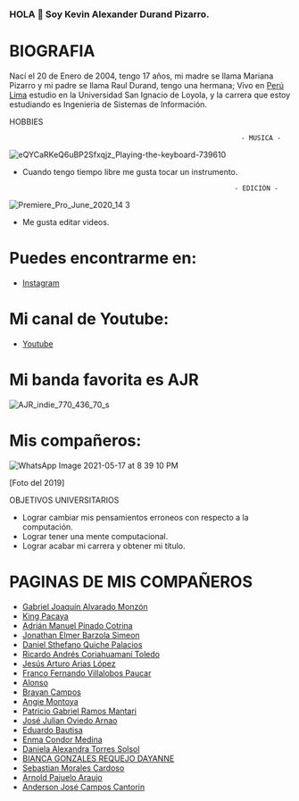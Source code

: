 ### HOLA  👋  Soy Kevin Alexander Durand Pizarro.

# BIOGRAFIA
 Nací el 20 de Enero de 2004, tengo 17 años, mi madre se llama Mariana Pizarro y mi padre se llama Raul Durand, tengo una hermana;
 Vivo en [Perú](https://www.google.com/search?q=peru&sxsrf=ALeKk01zhPhj3kJXCB_JTW19TAyRDQxPVQ:1621300594451&source=lnms&tbm=isch&sa=X&ved=2ahUKEwi5i4awh9LwAhWoILkGHc5mDKIQ_AUoAnoECAEQBA&biw=1536&bih=760) [Lima](https://www.google.com/search?q=Lima&sxsrf=ALeKk02o0qCb04gAnXa3efCwIgLDOoQusQ:1621301067587&source=lnms&tbm=isch&sa=X&ved=2ahUKEwjb_tORidLwAhWxH7kGHcZYDsQQ_AUoAnoECAEQBA&biw=1536&bih=760) estudio en la Universidad San Ignacio de Loyola, y la carrera que estoy estudiando es Ingenieria de Sistemas de Información.
 
HOBBIES
 
 

                                                              - MUSICA -     
                                                              
![eQYCaRKeQ6uBP2Sfxqjz_Playing-the-keyboard-739610](https://user-images.githubusercontent.com/84357529/118580004-b19e2780-b754-11eb-8b28-e8595d52117a.jpg) 
- Cuando tengo tiempo libre me gusta tocar un instrumento.
                                                                                                                                                                          
                                                           - EDICIÓN -

                                                             
![Premiere_Pro_June_2020_14 3](https://user-images.githubusercontent.com/84357529/118580018-b95dcc00-b754-11eb-9715-d9c9371764c2.png)
- Me gusta editar videos.

# Puedes encontrarme en:
 - [Instagram](https://www.instagram.com/alex_durand_pizarro/)
 
# Mi canal de Youtube:
 - [Youtube](https://www.youtube.com/channel/UCRw8esxW2kxK3r1VRl3fE6Q)
 
 
# Mi banda favorita es AJR


![AJR_indie_770_436_70_s](https://user-images.githubusercontent.com/84357529/118575207-87943780-b74b-11eb-9e1e-6b97f65bb32e.jpg)

# Mis compañeros: 

![WhatsApp Image 2021-05-17 at 8 39 10 PM](https://user-images.githubusercontent.com/84357529/118582184-8d444a00-b758-11eb-8096-d8e30a52fcdf.jpeg)

 [Foto del 2019]
 
OBJETIVOS UNIVERSITARIOS 

-   Lograr cambiar mis pensamientos erroneos con respecto a la computación.
-   Lograr tener una mente computacional.
-   Lograr acabar mi carrera y obtener mi título.

# PAGINAS DE MIS COMPAÑEROS
- [Gabriel Joaquín Alvarado Monzón](https://gabrielalvarado.me/)
- [King Pacaya](https://king-pacaya.github.io/)
- [Adrián Manuel Pinado Cotrina](http://adrianpinado.me/)
- [Jonathan Elmer Barzola Simeon](https://jobasi128.github.io/)
- [Daniel Sthefano Quiche Palacios](https://www.danielquichepalacios.com/)
- [Ricardo Andrés Coriahuamaní Toledo](http://ricardocoria.byethost12.com/?i=1)
- [Jesús Arturo Arias López](https://skeletus.github.io/)
- [Franco Fernando Villalobos Paucar](https://wolfzerov.github.io/WolfZero.github.io/)
- [Alonso](https://www.jesusalonsosalazarmallqui.me/)
- [Brayan Campos](https://www.brayanelmercampossanchez.me/)
- [Angie Montoya](https://angiemichellemontoyarocca.github.io/)
- [Patricio Gabriel Ramos Mantari](http://patriciogabrielramosmantari.me/)
- [José Julian Oviedo Arnao](https://joseoviedoar.github.io/github.io/)
- [Eduardo Bautisa](https://electroscopic-place.000webhostapp.com/)
- [Enma Condor Medina](https://www.enmamilagroscondormedina.me/)
- [Daniela Alexandra Torres Solsol](https://danielatorres14.github.io/)
- [BIANCA GONZALES REQUEJO DAYANNE](https://biancagonzalesrequejo.github.io/BiancaGonzalesRequejoDayanne/)
- [Sebastian Morales Cardoso](http://sebastianmoralescardoso.me/)
- [Arnold Pajuelo Araujo](https://arnoldpajueloaraujo.me/)
- [Anderson José Campos Cantorin](https://anderson22campos.github.io/Blog-Personal/)
